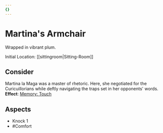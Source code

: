 ```yaml
---
{}
---
```

# Martina's Armchair
Wrapped in vibrant plum.

Initial Location: [[sittingroom|Sitting-Room]]
## Consider
Martina la Maga was a master of rhetoric. Here, she negotiated for the Curicuillorians while deftly navigating the traps set in her opponents' words.
**Effect**: [Memory: Touch](https://uadaf.theevilroot.xyz/rowenarium/element/mem.touch)
## Aspects
- Knock 1
- #Comfort
